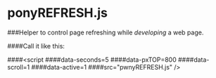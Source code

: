 # ponyREFRESH.js
###Helper to control page refreshing while <i>developing</i> a web page.

####Call it like this:

####<script 
####data-seconds=5
####data-pxTOP=800 
####data-scroll=1
####data-active=1
####src="pwnyREFRESH.js" />
